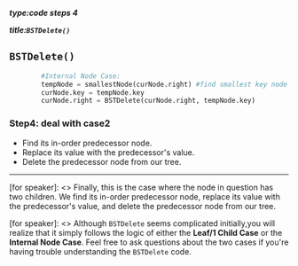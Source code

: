 _**type:code steps 4**_

_**title:`BSTDelete()`**_
## `BSTDelete()`
```python
        #Internal Node Case:
        tempNode = smallestNode(curNode.right) #find smallest key node of right subtree
        curNode.key = tempNode.key
        curNode.right = BSTDelete(curNode.right, tempNode.key)
```
### Step4: deal with case2
* Find its in-order predecessor node.
* Replace its value with the predecessor's value.
* Delete the predecessor node from our tree.
-------------------------------------------------
[for speaker]: <> Finally, this is the case where the node in question has two children. We find its in-order predecessor node, replace its value with the predecessor's value, and delete the predecessor node from our tree.

[for speaker]: <> Although `BSTDelete` seems complicated initially,you will realize that it simply follows the logic of either the **Leaf/1 Child Case** or the **Internal Node Case**. Feel free to ask questions about the two cases if you're having trouble understanding the `BSTDelete` code.